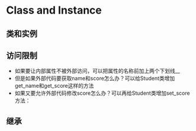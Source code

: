 # Class and Instance


## 类和实例



## 访问限制
- 如果要让内部属性不被外部访问，可以把属性的名称前加上两个下划线__
- 但是如果外部代码要获取name和score怎么办？可以给Student类增加get_name和get_score这样的方法
- 如果又要允许外部代码修改score怎么办？可以再给Student类增加set_score方法：


## 继承


